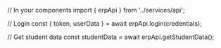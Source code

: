 // In your components
import { erpApi } from '../services/api';

// Login
const { token, userData } = await erpApi.login(credentials);

// Get student data
const studentData = await erpApi.getStudentData();
